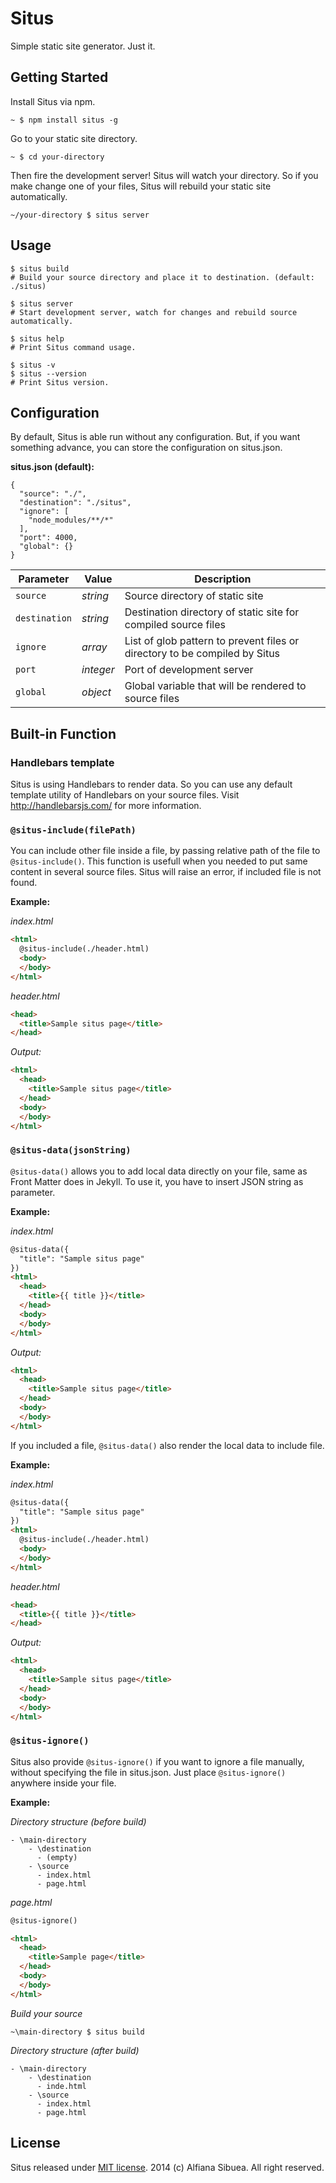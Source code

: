 # Situs

Simple static site generator. Just it.

## Getting Started

Install Situs via npm.

```
~ $ npm install situs -g 
```

Go to your static site directory.

```
~ $ cd your-directory
```

Then fire the development server! Situs will watch your directory. So if you make change one of your files, Situs will rebuild your static site automatically.

```
~/your-directory $ situs server
```


## Usage

```
$ situs build
# Build your source directory and place it to destination. (default: ./situs)

$ situs server
# Start development server, watch for changes and rebuild source automatically.

$ situs help
# Print Situs command usage.

$ situs -v
$ situs --version
# Print Situs version.
```

## Configuration

By default, Situs is able run without any configuration. But, if you want something advance, you can store the configuration on situs.json.

__situs.json (default):__

```
{
  "source": "./",
  "destination": "./situs",
  "ignore": [
    "node_modules/**/*"
  ],
  "port": 4000,
  "global": {}
}
```

| Parameter     | Value     | Description                                                                |
|---------------|-----------|----------------------------------------------------------------------------|
| `source`      | _string_  | Source directory of static site                                            |
| `destination` | _string_  | Destination directory of static site for compiled source files             |
| `ignore`      | _array_   | List of glob pattern to prevent files or directory to be compiled by Situs |
| `port`        | _integer_ | Port of development server                                                 |
| `global`      | _object_  | Global variable that will be rendered to source files                      |

## Built-in Function

### Handlebars template

Situs is using Handlebars to render data. So you can use any default template utility of Handlebars on your source files. Visit http://handlebarsjs.com/ for more information.

### `@situs-include(filePath)`

You can include other file inside a file, by passing relative path of the file to `@situs-include()`. This function is usefull when you needed to put same content in several source files. Situs will raise an error, if included file is not found.

__Example:__

_index.html_

```html
<html>
  @situs-include(./header.html)
  <body>
  </body>
</html>
```

_header.html_

```html
<head>
  <title>Sample situs page</title>
</head>
```

_Output:_

```html
<html>
  <head>
    <title>Sample situs page</title>
  </head>
  <body>
  </body>
</html>
```

### `@situs-data(jsonString)`

`@situs-data()` allows you to add local data directly on your file, same as Front Matter does in Jekyll. To use it, you have to insert JSON string as parameter.

__Example:__

_index.html_

```html
@situs-data({
  "title": "Sample situs page"
})
<html>
  <head>
    <title>{{ title }}</title>
  </head>
  <body>
  </body>
</html>
```
_Output:_

```html
<html>
  <head>
    <title>Sample situs page</title>
  </head>
  <body>
  </body>
</html>
```

If you included a file, `@situs-data()` also render the local data to include file.

__Example:__

_index.html_

```html
@situs-data({
  "title": "Sample situs page"
})
<html>
  @situs-include(./header.html)
  <body>
  </body>
</html>
```

_header.html_

```html
<head>
  <title>{{ title }}</title>
</head>
```

_Output:_

```html
<html>
  <head>
    <title>Sample situs page</title>
  </head>
  <body>
  </body>
</html>
```

### `@situs-ignore()`

Situs also provide `@situs-ignore()` if you want to ignore a file manually, without specifying the file in situs.json. Just place `@situs-ignore()` anywhere inside your file.

__Example:__

_Directory structure (before build)_

```
- \main-directory
    - \destination
      - (empty)
    - \source
      - index.html
      - page.html
```

_page.html_

```html
@situs-ignore()

<html>
  <head>
    <title>Sample page</title>
  </head>
  <body>
  </body>
</html>
```

_Build your source_

```
~\main-directory $ situs build
```

_Directory structure (after build)_

```
- \main-directory
    - \destination
      - inde.html
    - \source
      - index.html
      - page.html
```

## License

Situs released under [MIT license](https://github.com/fians/situs/blob/master/LICENSE). 2014 (c) Alfiana Sibuea. All right reserved.
